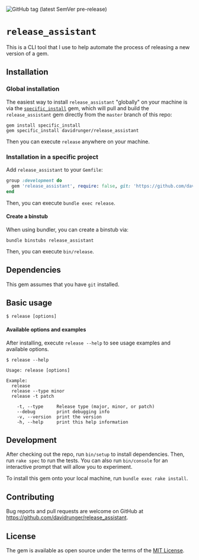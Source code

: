 ![GitHub tag (latest SemVer pre-release)](https://img.shields.io/github/v/tag/davidrunger/release_assistant?include_prereleases)

# `release_assistant`

This is a CLI tool that I use to help automate the process of releasing a new version of a gem.

## Installation

### Global installation

The easiest way to install `release_assistant` "globally" on your machine is via the
[`specific_install`](https://github.com/rdp/specific_install) gem, which will pull and build the
`release_assistant` gem directly from the `master` branch of this repo:

```
gem install specific_install
gem specific_install davidrunger/release_assistant
```

Then you can execute `release` anywhere on your machine.

### Installation in a specific project

Add `release_assistant` to your `Gemfile`:

```rb
group :development do
  gem 'release_assistant', require: false, git: 'https://github.com/davidrunger/release_assistant'
end
```

Then, you can execute `bundle exec release`.

#### Create a binstub

When using bundler, you can create a binstub via:

```
bundle binstubs release_assistant
```

Then, you can execute `bin/release`.

## Dependencies

This gem assumes that you have `git` installed.

## Basic usage

```
$ release [options]
```

#### Available options and examples

After installing, execute `release --help` to see usage examples and available options.

```
$ release --help

Usage: release [options]

Example:
  release
  release --type minor
  release -t patch

    -t, --type     Release type (major, minor, or patch)
    --debug        print debugging info
    -v, --version  print the version
    -h, --help     print this help information
```

## Development

After checking out the repo, run `bin/setup` to install dependencies. Then, run `rake spec` to run
the tests. You can also run `bin/console` for an interactive prompt that will allow you to
experiment.

To install this gem onto your local machine, run `bundle exec rake install`.

## Contributing

Bug reports and pull requests are welcome on GitHub at
https://github.com/davidrunger/release_assistant.

## License

The gem is available as open source under the terms of the [MIT
License](https://opensource.org/licenses/MIT).
